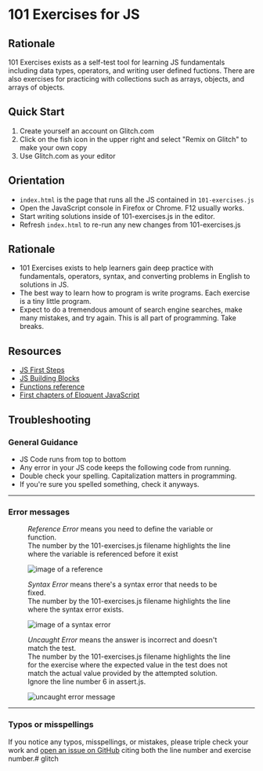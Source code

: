 # 101 Exercises for JS

## Rationale
101 Exercises exists as a self-test tool for learning JS fundamentals including data types, operators, and writing user defined fuctions. There are also exercises for practicing with collections such as arrays, objects, and arrays of objects. 

## Quick Start
1. Create yourself an account on Glitch.com
2. Click on the fish icon in the upper right and select "Remix on Glitch" to make your own copy
3. Use Glitch.com as your editor

## Orientation
- `index.html` is the page that runs all the JS contained in `101-exercises.js`
- Open the JavaScript console in Firefox or Chrome. F12 usually works.
- Start writing solutions inside of 101-exercises.js in the editor.
- Refresh `index.html` to re-run any new changes from 101-exercises.js

## Rationale
- 101 Exercises exists to help learners gain deep practice with fundamentals, operators, syntax, and converting problems in English to solutions in JS.
- The best way to learn how to program is write programs. Each exercise is a tiny little program.
- Expect to do a tremendous amount of search engine searches, make many mistakes, and try again. This is all part of programming. Take breaks.

## Resources
- <a href="https://developer.mozilla.org/en-US/docs/Learn/JavaScript/First_steps" target="_blank">JS First Steps</a>
- <a href="https://developer.mozilla.org/en-US/docs/Learn/JavaScript/Building_blocks" target="_blank">JS Building Blocks</a>
- <a href="https://developer.mozilla.org/en-US/docs/Web/JavaScript/Reference/Functions" target="_blank">Functions reference</a>
- <a href="https://eloquentjavascript.net/" target="_blank">First chapters of Eloquent JavaScript</a>

<article>
    <h2>Troubleshooting</h2>
    <h3>General Guidance</h3>
    <ul>
        <li>JS Code runs from top to bottom</li>
        <li>Any error in your JS code keeps the following code from running.</li>
        <li>Double check your spelling. Capitalization matters in programming.</li>
        <li>If you're sure you spelled something, check it anyways.</li>
    </ul>
</article>
<hr>
<article>
    <h3>Error messages</h3>
    <figure>
        <p>
            <em>Reference Error</em> means you need to define the variable or function. 
            <br>
            The number by the 101-exercises.js filename highlights the line where the variable is referenced before it exist
        </p>
        <img src="https://cdn.glitch.com/eea181be-12a8-4dfb-9200-096233b7a427%2Freference_error.png?v=1566406423258" alt="image of a reference">
    </figure>
    <figure>
        <p>
            <em>Syntax Error</em> means there's a syntax error that needs to be fixed. 
            <br>
            The number by the 101-exercises.js filename highlights the line where the syntax error exists.
        </p>
        <img src="https://cdn.glitch.com/eea181be-12a8-4dfb-9200-096233b7a427%2Fsyntax_error.png?v=1566406423173" alt="image of a syntax error">
    </figure>
    <figure>
        <p>
            <em>Uncaught Error</em> means the answer is incorrect and doesn't match the test. 
            <br>    
            The number by the 101-exercises.js filename highlights the line for the exercise where the expected value in the test does not match the actual value provided by the attempted solution. Ignore the line number 6 in assert.js.
        </p>
        <img src="https://cdn.glitch.com/eea181be-12a8-4dfb-9200-096233b7a427%2Funcaught_error.png?v=1566406423323" alt="uncaught error message">
    </figure>
</article>  
<hr>

### Typos or misspellings
If you notice any typos, misspellings, or mistakes, please triple check your work and [open an issue on GitHub](https://github.com/ryanorsinger/101-exercises-js/issues) citing both the line number and exercise number.# glitch
